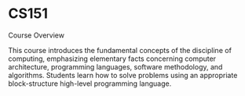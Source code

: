 # CS151
<p>Course Overview</p>
This course introduces the fundamental concepts of the discipline of computing, emphasizing elementary facts concerning computer architecture, programming languages, software methodology, and algorithms. Students learn how to solve problems using an appropriate block-structure high-level programming language. 
